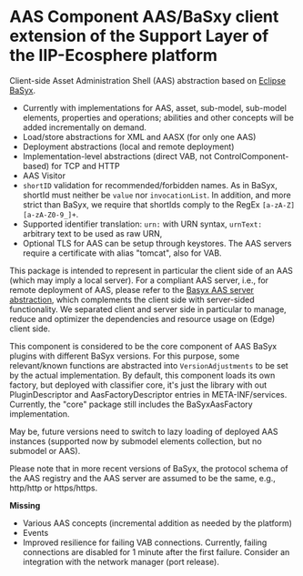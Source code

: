 # AAS Component AAS/BaSxy client extension of the Support Layer of the IIP-Ecosphere platform

Client-side Asset Administration Shell (AAS) abstraction based on [Eclipse BaSyx](https://www.eclipse.org/basyx/).  

- Currently with implementations for AAS, asset, sub-model, sub-model elements, properties and operations; abilities 
  and other concepts will be added incrementally on demand.
- Load/store abstractions for XML and AASX (for only one AAS)
- Deployment abstractions (local and remote deployment)
- Implementation-level abstractions (direct VAB, not ControlComponent-based) for TCP and HTTP
- AAS Visitor
- `shortID` validation for recommended/forbidden names. As in BaSyx, shortId must neither be ``value`` nor ``invocationList``. In addition, and more strict than BaSyx, we require that shortIds comply to the RegEx ``[a-zA-Z][a-zA-Z0-9_]+``.
- Supported identifier translation: ``urn:`` with URN syntax, ``urnText:`` arbitrary text to be used as raw URN, 
- Optional TLS for AAS can be setup through keystores. The AAS servers require a certificate with alias "tomcat", also for VAB.

This package is intended to represent in particular the client side of an AAS (which may imply a local server). For a compliant AAS server, i.e., for remote deployment of AAS, please refer to the [Basyx AAS server abstraction](../support.aas.basxy.server/README.md), which complements the
client side with server-sided functionality. We separated client and server side in particular to manage, reduce and optimizer the dependencies and resource usage on (Edge) client side.

This component is considered to be the core component of AAS BaSyx plugins with different BaSyx versions. For this purpose, some relevant/known functions are abstracted into ``VersionAdjustments`` to be set by the actual implementation. By default, this component loads its own factory, but deployed with classifier core, it's just the library with out PluginDescriptor and AasFactoryDescriptor entries in META-INF/services. Currently, the "core" package still includes the BaSyxAasFactory implementation.

May be, future versions need to switch to lazy loading of deployed AAS instances (supported now by submodel elements collection, but no submodel or AAS).

Please note that in more recent versions of BaSyx, the protocol schema of the AAS registry and the AAS server are assumed to be the same, e.g., http/http or https/https.

**Missing**
- Various AAS concepts (incremental addition as needed by the platform)
- Events
- Improved resilience for failing VAB connections. Currently, failing connections are disabled for 1 minute after the first failure. Consider an integration with the network manager (port release).
